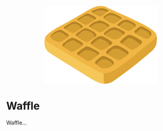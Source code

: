 <p align="center">
  <img width="300" src="https://github.com/mikeMoreno/waffle/blob/master/media/waffle.png">
</p>


# Waffle

Waffle...